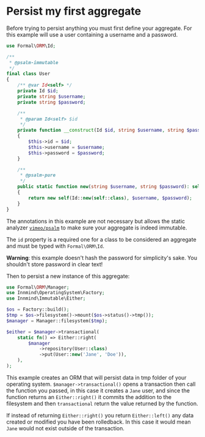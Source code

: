 # Persist my first aggregate

Before trying to persist anything you must first define your aggregate. For this example will use a user containing a username and a password.

```php
use Formal\ORM\Id;

/**
 * @psalm-immutable
 */
final class User
{
    /** @var Id<self> */
    private Id $id;
    private string $username;
    private string $password;

    /**
     * @param Id<self> $id
     */
    private function __construct(Id $id, string $username, string $password)
    {
        $this->id = $id;
        $this->username = $username;
        $this->password = $password;
    }

    /**
     * @psalm-pure
     */
    public static function new(string $username, string $password): self
    {
        return new self(Id::new(self::class), $username, $password);
    }
}
```

The annotations in this example are not necessary but allows the static analyzer [`vimeo/psalm`](https://packagist.org/packages/vimeo/psalm) to make sure your aggregate is indeed immutable.

The `id` property is a required one for a class to be considered an aggregate and must be typed with `Formal\ORM\Id`.

**Warning**: this example doesn't hash the password for simplicity's sake. You shouldn't store password in clear text!

Then to persist a new instance of this aggregate:

```php
use Formal\ORM\Manager;
use Innmind\OperatingSystem\Factory;
use Innmind\Immutable\Either;

$os = Factory::build();
$tmp = $os->filesystem()->mount($os->status()->tmp());
$manager = Manager::filesystem($tmp);

$either = $manager->transactional(
    static fn() => Either::right(
        $manager
            ->repository(User::class)
            ->put(User::new('Jane', 'Doe')),
    ),
);
```

This example creates an ORM that will persist data in tmp folder of your operating system. `$manager->transactional()` opens a transaction then call the function you passed, in this case it creates a `Jane` user, and since the function returns an `Either::right()` it commits the addition to the filesystem and then `transactional` return the value returned by the function.

If instead of returning `Either::right()` you return `Either::left()` any data created or modified you have been rolledback. In this case it would mean `Jane` would not exist outside of the transaction.
